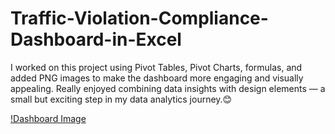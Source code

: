 # Traffic-Violation-Compliance-Dashboard-in-Excel
 I worked on this project using Pivot Tables, Pivot Charts, formulas, and added PNG images to make the dashboard more engaging and visually appealing.  Really enjoyed combining data insights with design elements — a small but exciting step in my data analytics journey.😊


[!Dashboard Image](https://github.com/naznins/Traffic-Violation-Compliance-Dashboard-in-Excel/blob/7c9b5a565f37af59237f6b9acceb33b321d5ef71/Traffic%20Violation%20Dashboard%20Screenshot.png)


